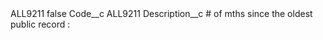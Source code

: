 <?xml version="1.0" encoding="UTF-8"?>
<CustomMetadata xmlns="http://soap.sforce.com/2006/04/metadata" xmlns:xsi="http://www.w3.org/2001/XMLSchema-instance" xmlns:xsd="http://www.w3.org/2001/XMLSchema">
    <label>ALL9211</label>
    <protected>false</protected>
    <values>
        <field>Code__c</field>
        <value xsi:type="xsd:string">ALL9211</value>
    </values>
    <values>
        <field>Description__c</field>
        <value xsi:type="xsd:string"># of mths since the oldest public record :</value>
    </values>
</CustomMetadata>
